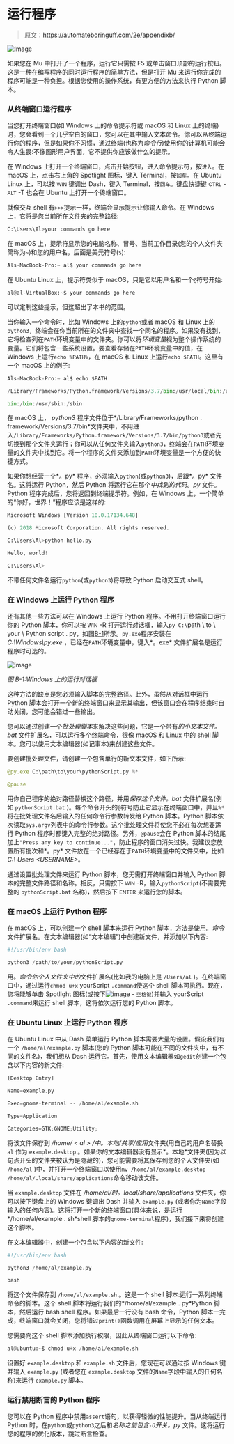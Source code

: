 # 运行程序

> 原文：<https://automateboringuff.com/2e/appendixb/>

![Image](img/a142067b8fe2d92e913e5f78198ae4f5.png)

如果您在 Mu 中打开了一个程序，运行它只需按 F5 或单击窗口顶部的运行按钮。这是一种在编写程序的同时运行程序的简单方法，但是打开 Mu 来运行你完成的程序可能是一种负担。根据您使用的操作系统，有更方便的方法来执行 Python 脚本。

### **从终端窗口运行程序**

当您打开终端窗口(如 Windows 上的命令提示符或 macOS 和 Linux 上的终端)时，您会看到一个几乎空白的窗口，您可以在其中输入文本命令。你可以从终端运行你的程序，但是如果你不习惯，通过终端(也称为*命令行*)使用你的计算机可能会令人生畏:不像图形用户界面，它不提供你应该做什么的提示。

在 Windows 上打开一个终端窗口，点击开始按钮，进入命令提示符，按<small class="calibre11">进入</small>。在 macOS 上，点击右上角的 Spotlight 图标，键入 Terminal，按<small class="calibre11">回车</small>。在 Ubuntu Linux 上，可以按 <small class="calibre11">WIN</small> 键调出 Dash，键入 Terminal，按<small class="calibre11">回车</small>。键盘快捷键 <small class="calibre11">CTRL</small> - <small class="calibre11">ALT</small> -T 也会在 Ubuntu 上打开一个终端窗口。

就像交互 shell 有`>>>`提示一样，终端会显示提示让你输入命令。在 Windows 上，它将是您当前所在文件夹的完整路径:

```py
C:\Users\Al>your commands go here
```

在 macOS 上，提示符显示您的电脑名称、冒号、当前工作目录(您的个人文件夹简称为`~`)和您的用户名，后面是美元符号(`$`):

```py
Als-MacBook-Pro:~ al$ your commands go here
```

在 Ubuntu Linux 上，提示符类似于 macOS，只是它以用户名和一个`@`符号开始:

```py
al@al-VirtualBox:~$ your commands go here
```

可以定制这些提示，但这超出了本书的范围。

当你输入一个命令时，比如 Windows 上的`python`或者 macOS 和 Linux 上的`python3`，终端会在你当前所在的文件夹中查找一个同名的程序。如果没有找到，它将检查列在`PATH`环境变量中的文件夹。你可以将*环境变量*视为整个操作系统的变量。它们将包含一些系统设置。要查看存储在`PATH`环境变量中的值，在 Windows 上运行`echo %PATH%`，在 macOS 和 Linux 上运行`echo $PATH`。这里有一个 macOS 上的例子:

```py
Als-MacBook-Pro:~ al$ echo $PATH

/Library/Frameworks/Python.framework/Versions/3.7/bin:/usr/local/bin:/usr/

bin:/bin:/usr/sbin:/sbin
```

在 macOS 上， *python3* 程序文件位于*/Library/Frameworks/python . framework/Versions/3.7/bin*文件夹中，不用进入`/Library/Frameworks/Python.framework/Versions/3.7/bin/python3`或者先切换到那个文件夹运行；你可以从任何文件夹输入`python3`，终端会在`PATH`环境变量的文件夹中找到它。将一个程序的文件夹添加到`PATH`环境变量是一个方便的快捷方式。

如果你想经营一个*。py* 程序，必须输入`python`(或`python3`)，后跟*。py* 文件名。这将运行 Python，然后 Python 将运行它在那个*中找到的代码。py* 文件。Python 程序完成后，您将返回到终端提示符。例如，在 Windows 上，一个简单的“你好，世界！”程序应该是这样的:

```py
Microsoft Windows [Version 10.0.17134.648]

(c) 2018 Microsoft Corporation. All rights reserved.

C:\Users\Al>python hello.py

Hello, world!

C:\Users\Al>
```

不带任何文件名运行`python`(或`python3`)将导致 Python 启动交互式 shell。

### **在 Windows 上运行 Python 程序**

还有其他一些方法可以在 Windows 上运行 Python 程序。不用打开终端窗口运行你的 Python 脚本，你可以按 <small class="calibre11">WIN</small> -R 打开运行对话框，输入`py C:\`path \ to \ your \ Python script . py，如图[B-1](#calibre_link-1191)所示。`py.exe`程序安装在 *C:\Windows\py.exe* ，已经在`PATH`环境变量中，键入*。exe* 文件扩展名是运行程序时可选的。

![image](img/bdd569423362b3fb2aa810ce24188a1a.png)

*图 B-1:Windows 上的运行对话框*

这种方法的缺点是您必须输入脚本的完整路径。此外，虽然从对话框中运行 Python 脚本会打开一个新的终端窗口来显示其输出，但该窗口会在程序结束时自动关闭，您可能会错过一些输出。

您可以通过创建一个*批处理脚本*来解决这些问题，它是一个带有*的小文本文件。bat* 文件扩展名，可以运行多个终端命令，很像 macOS 和 Linux 中的 shell 脚本。您可以使用文本编辑器(如记事本)来创建这些文件。

要创建批处理文件，请创建一个包含单行的新文本文件，如下所示:

```py
@py.exe C:\path\to\your\pythonScript.py %*

@pause
```

用你自己程序的绝对路径替换这个路径，并用*保存这个文件。bat* 文件扩展名(例如 `pythonScript.bat` )。每个命令开头的`@`符号防止它显示在终端窗口中，并且`%*`将在批处理文件名后输入的任何命令行参数转发给 Python 脚本。Python 脚本依次读取`sys.argv`列表中的命令行参数。这个批处理文件将使您不必在每次想要运行 Python 程序时都键入完整的绝对路径。另外，`@pause`会在 Python 脚本的结尾加上`"Press any key to continue..."`，防止程序的窗口消失过快。我建议您放置所有批次和*。py* 文件放在一个已经存在于`PATH`环境变量中的文件夹中，比如*C:\ Users \<USERNAME>*。

通过设置批处理文件来运行 Python 脚本，您无需打开终端窗口并输入 Python 脚本的完整文件路径和名称。相反，只需按下 <small class="calibre11">WIN</small> -R，输入`pythonScript`(不需要完整的 `pythonScript.bat` 名称)，然后按下 <small class="calibre11">ENTER</small> 来运行您的脚本。

### **在 macOS 上运行 Python 程序**

在 macOS 上，可以创建一个 shell 脚本来运行 Python 脚本，方法是使用。*命令*文件扩展名。在文本编辑器(如“文本编辑”)中创建新文件，并添加以下内容:

```py
#!/usr/bin/env bash

python3 /path/to/your/pythonScript.py
```

用。*命令你个人文件夹中的*文件扩展名(比如我的电脑上是 `/Users/al` )。在终端窗口中，通过运行`chmod u+x` yourScript `.command`使这个 shell 脚本可执行。现在，您将能够单击 Spotlight 图标(或按下![image](img/63fa039eb8d3fb51d4da86e303dea1be.png) - <small class="calibre11">空格键</small>)并输入 yourScript `.command`来运行 shell 脚本，这将依次运行您的 Python 脚本。

### **在 Ubuntu Linux 上运行 Python 程序**

在 Ubuntu Linux 中从 Dash 菜单运行 Python 脚本需要大量的设置。假设我们有一个 `/home/al/example.py` 脚本(您的 Python 脚本可能在不同的文件夹中，有不同的文件名)，我们想从 Dash 运行它。首先，使用文本编辑器如`gedit`创建一个包含以下内容的新文件:

```py
[Desktop Entry]

Name=example.py

Exec=gnome-terminal -- /home/al/example.sh

Type=Application

Categories=GTK;GNOME;Utility;
```

将该文件保存到 */home/ < al > /中。本地/共享/应用*文件夹(用自己的用户名替换 `al` 作为 `example.desktop` 。如果你的文本编辑器没有显示*。本地*文件夹(因为以句点开头的文件夹被认为是隐藏的)，您可能需要将其保存到您的个人文件夹(如 `/home/al` )中，并打开一个终端窗口以使用`mv /home/al/example.desktop /home/al/.local/share/applications`命令移动该文件。

当 `example.desktop` 文件在 */home/al/时。local/share/applications* 文件夹，你可以按下键盘上的 Windows 键调出 Dash 并输入 `example.py` (或者你为`Name`字段输入的任何内容)。这将打开一个新的终端窗口(具体来说，是运行*/home/al/example . sh*shell 脚本的`gnome-terminal`程序)，我们接下来将创建这个脚本。

在文本编辑器中，创建一个包含以下内容的新文件:

```py
#!/usr/bin/env bash

python3 /home/al/example.py

bash
```

将这个文件保存到 `/home/al/example.sh` 。这是一个 shell 脚本:运行一系列终端命令的脚本。这个 shell 脚本将运行我们的*/home/al/example . py*Python 脚本，然后运行 bash shell 程序。如果最后一行没有 bash 命令，Python 脚本一完成，终端窗口就会关闭，您将错过`print()`函数调用在屏幕上显示的任何文本。

您需要向这个 shell 脚本添加执行权限，因此从终端窗口运行以下命令:

```py
al@ubuntu:~$ chmod u+x /home/al/example.sh
```

设置好 `example.desktop` 和 `example.sh` 文件后，您现在可以通过按 Windows 键并输入 `example.py` (或者您在 `example.desktop` 文件的`Name`字段中输入的任何名称)来运行 `example.py` 脚本。

### **运行禁用断言的 Python 程序**

您可以在 Python 程序中禁用`assert`语句，以获得轻微的性能提升。当从终端运行 Python 时，在`python`或`python3`之后和*名称之前包含`-O`开关。py* 文件。这将运行您的程序的优化版本，跳过断言检查。